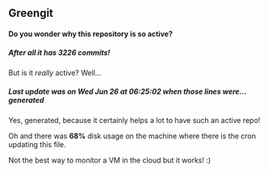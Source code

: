 ## Greengit

#### Do you wonder why this repository is so active?

##### After all it has 3226 commits!

But is it *really* active? Well...

##### Last update was on Wed Jun 26 at 06:25:02 when those lines were... generated

Yes, generated, because it certainly helps a lot to have such an active repo!

Oh and there was **68%** disk usage on the machine
where there is the cron updating this file.

Not the best way to monitor a VM in the cloud but it works! :)
